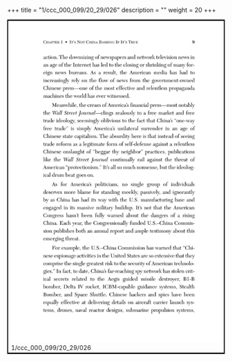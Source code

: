 +++
title = "1/ccc_000_099/20_29/026"
description = ""
weight = 20
+++

<table style="border:2px solid black;max-width:800px;max-height:800px;" 
><tr><td><img class="center-fit-jpg"
src="/jpg_/out_jpg_dbc_026.jpg"  >1/ccc_000_099/20_29/026</img></td></tr></table>